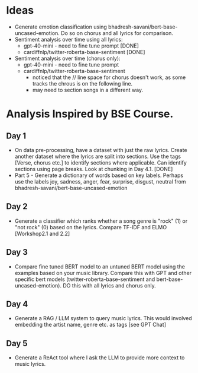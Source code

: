 # Ideas

* Generate emotion classification using bhadresh-savani/bert-base-uncased-emotion. Do so on chorus and all lyrics for comparison.
* Sentiment analysis over time using all lyrics:
    * gpt-40-mini - need to fine tune prompt [DONE]
    * cardiffnlp/twitter-roberta-base-sentiment [DONE]
* Sentiment analysis over time (chorus only):
    * gpt-40-mini - need to fine tune prompt
    * cardiffnlp/twitter-roberta-base-sentiment
        * noticed that the // line space for chorus doesn't work, as some tracks the chrous is on the following line.
        * may need to section songs in a different way.

# Analysis Inspired by BSE Course.

## Day 1
* On data pre-processing, have a dataset with just the raw lyrics. Create another dataset where the lyrics are split into sections. Use the tags [Verse, chorus etc.] to identify sections where applicable. Can identify sections using page breaks. Look at chunking in Day 4.1. [DONE]
* Part 5 - Generate a dictionary of words based on key labels. Perhaps use the labels joy, sadness, anger, fear, surprise, disgust, neutral from bhadresh-savani/bert-base-uncased-emotion

## Day 2
* Generate a classifier which ranks whether a song genre is "rock" (1) or "not rock" (0) based on the lyrics. Compare TF-IDF and ELMO [Workshop2.1 and 2.2]

## Day 3
* Compare fine tuned BERT model to an untuned BERT model using the examples based on your music library. Compare this with GPT and other specific bert models (twitter-roberta-base-sentiment and bert-base-uncased-emotion). DO this with all lyrics and chorus only.

## Day 4
* Generate a RAG / LLM system to query music lyrics. This would involved embedding the artist name, genre etc. as tags [see GPT Chat]

## Day 5
* Generate a ReAct tool where I ask the LLM to provide more context to music lyrics.